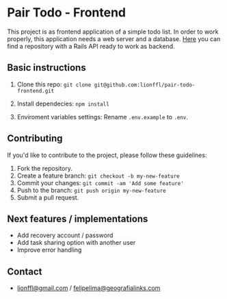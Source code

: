 # Pair Todo - Frontend

This project is as frontend application of a simple todo list. In order to work properly, this application needs a web server and a database. [Here](https://github.com/lionffl/pair-todo-backend) you can find a repository with a Rails API ready to work as backend.

## Basic instructions

1) Clone this repo: `git clone git@github.com:lionffl/pair-todo-frontend.git`

2) Install dependecies: `npm install`

3) Enviroment variables settings: Rename ```.env.example``` to ```.env```.

## Contributing

If you'd like to contribute to the project, please follow these guidelines:

1. Fork the repository.
2. Create a feature branch: `git checkout -b my-new-feature`
3. Commit your changes: `git commit -am 'Add some feature'`
4. Push to the branch: `git push origin my-new-feature`
5. Submit a pull request.

## Next features / implementations

* Add recovery account / password
* Add task sharing option with another user
* Improve error handling

## Contact

* lionffl@gmail.com / felipelima@geografialinks.com
